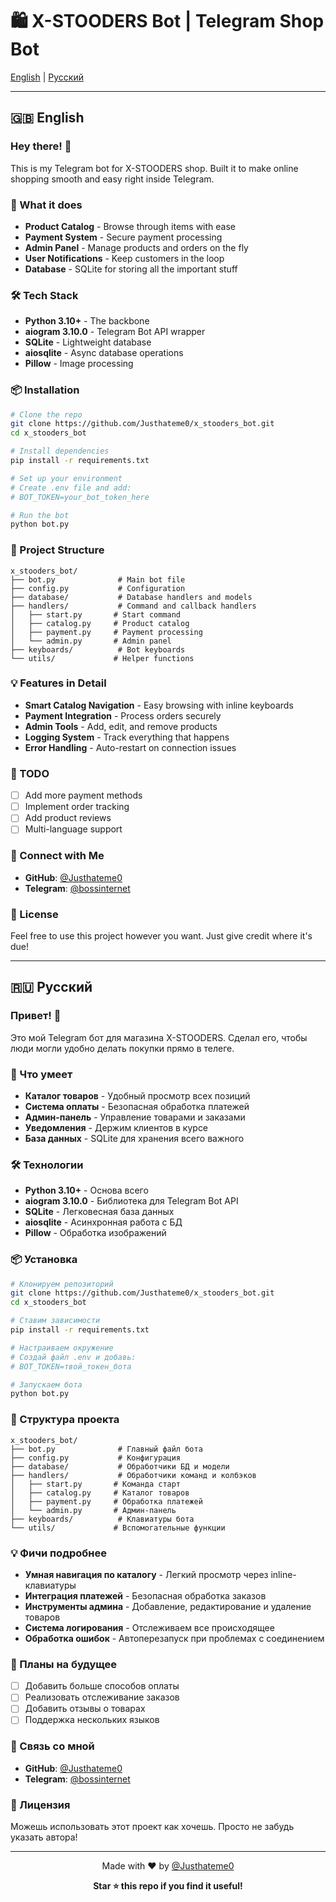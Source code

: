 # 🛍️ X-STOODERS Bot | Telegram Shop Bot

[English](#english) | [Русский](#russian)

---

<a name="english"></a>
## 🇬🇧 English

### Hey there! 👋

This is my Telegram bot for X-STOODERS shop. Built it to make online shopping smooth and easy right inside Telegram.

### 🚀 What it does

- **Product Catalog** - Browse through items with ease
- **Payment System** - Secure payment processing
- **Admin Panel** - Manage products and orders on the fly
- **User Notifications** - Keep customers in the loop
- **Database** - SQLite for storing all the important stuff

### 🛠️ Tech Stack

- **Python 3.10+** - The backbone
- **aiogram 3.10.0** - Telegram Bot API wrapper
- **SQLite** - Lightweight database
- **aiosqlite** - Async database operations
- **Pillow** - Image processing

### 📦 Installation

```bash
# Clone the repo
git clone https://github.com/Justhateme0/x_stooders_bot.git
cd x_stooders_bot

# Install dependencies
pip install -r requirements.txt

# Set up your environment
# Create .env file and add:
# BOT_TOKEN=your_bot_token_here

# Run the bot
python bot.py
```

### 📂 Project Structure

```
x_stooders_bot/
├── bot.py              # Main bot file
├── config.py           # Configuration
├── database/           # Database handlers and models
├── handlers/           # Command and callback handlers
│   ├── start.py       # Start command
│   ├── catalog.py     # Product catalog
│   ├── payment.py     # Payment processing
│   └── admin.py       # Admin panel
├── keyboards/          # Bot keyboards
└── utils/             # Helper functions
```

### 💡 Features in Detail

- **Smart Catalog Navigation** - Easy browsing with inline keyboards
- **Payment Integration** - Process orders securely
- **Admin Tools** - Add, edit, and remove products
- **Logging System** - Track everything that happens
- **Error Handling** - Auto-restart on connection issues

### 📝 TODO

- [ ] Add more payment methods
- [ ] Implement order tracking
- [ ] Add product reviews
- [ ] Multi-language support

### 🤝 Connect with Me

- **GitHub**: [@Justhateme0](https://github.com/Justhateme0)
- **Telegram**: [@bossinternet](https://t.me/bossinternet)

### 📄 License

Feel free to use this project however you want. Just give credit where it's due!

---

<a name="russian"></a>
## 🇷🇺 Русский

### Привет! 👋

Это мой Telegram бот для магазина X-STOODERS. Сделал его, чтобы люди могли удобно делать покупки прямо в телеге.

### 🚀 Что умеет

- **Каталог товаров** - Удобный просмотр всех позиций
- **Система оплаты** - Безопасная обработка платежей
- **Админ-панель** - Управление товарами и заказами
- **Уведомления** - Держим клиентов в курсе
- **База данных** - SQLite для хранения всего важного

### 🛠️ Технологии

- **Python 3.10+** - Основа всего
- **aiogram 3.10.0** - Библиотека для Telegram Bot API
- **SQLite** - Легковесная база данных
- **aiosqlite** - Асинхронная работа с БД
- **Pillow** - Обработка изображений

### 📦 Установка

```bash
# Клонируем репозиторий
git clone https://github.com/Justhateme0/x_stooders_bot.git
cd x_stooders_bot

# Ставим зависимости
pip install -r requirements.txt

# Настраиваем окружение
# Создай файл .env и добавь:
# BOT_TOKEN=твой_токен_бота

# Запускаем бота
python bot.py
```

### 📂 Структура проекта

```
x_stooders_bot/
├── bot.py              # Главный файл бота
├── config.py           # Конфигурация
├── database/           # Обработчики БД и модели
├── handlers/           # Обработчики команд и колбэков
│   ├── start.py       # Команда старт
│   ├── catalog.py     # Каталог товаров
│   ├── payment.py     # Обработка платежей
│   └── admin.py       # Админ-панель
├── keyboards/          # Клавиатуры бота
└── utils/             # Вспомогательные функции
```

### 💡 Фичи подробнее

- **Умная навигация по каталогу** - Легкий просмотр через inline-клавиатуры
- **Интеграция платежей** - Безопасная обработка заказов
- **Инструменты админа** - Добавление, редактирование и удаление товаров
- **Система логирования** - Отслеживаем все происходящее
- **Обработка ошибок** - Автоперезапуск при проблемах с соединением

### 📝 Планы на будущее

- [ ] Добавить больше способов оплаты
- [ ] Реализовать отслеживание заказов
- [ ] Добавить отзывы о товарах
- [ ] Поддержка нескольких языков

### 🤝 Связь со мной

- **GitHub**: [@Justhateme0](https://github.com/Justhateme0)
- **Telegram**: [@bossinternet](https://t.me/bossinternet)

### 📄 Лицензия

Можешь использовать этот проект как хочешь. Просто не забудь указать автора!

---

<div align="center">

Made with ❤️ by [@Justhateme0](https://github.com/Justhateme0)

**Star ⭐ this repo if you find it useful!**

</div>
